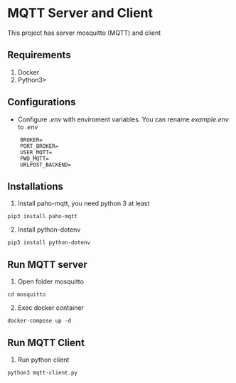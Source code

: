# MQTT Server and Client

This project has server mosquitto (MQTT) and client

## Requirements
1. Docker
2. Python3>

## Configurations
* Configure *.env* with enviroment variables. You can rename *example.env* to *.env*

```
    BROKER=
    PORT_BROKER=
    USER_MQTT=
    PWD_MQTT=
    URLPOST_BACKEND=
```
## Installations

1. Install paho-mqtt, you need python 3 at least

```
pip3 install paho-mqtt
```
2. Install python-dotenv

```
pip3 install python-dotenv
```
## Run MQTT server

1. Open folder mosquitto
```
cd mosquitto
```
2. Exec docker container
```
docker-compose up -d
```

## Run MQTT Client

1. Run python client 

```
python3 mqtt-client.py
```
